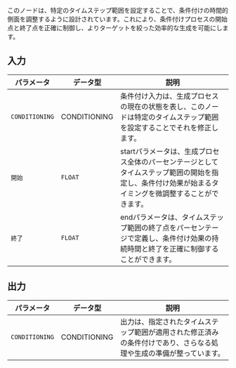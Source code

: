 このノードは、特定のタイムステップ範囲を設定することで、条件付けの時間的側面を調整するように設計されています。これにより、条件付けプロセスの開始点と終了点を正確に制御し、よりターゲットを絞った効率的な生成を可能にします。

## 入力

| パラメータ | データ型 | 説明 |
| --- | --- | --- |
| `CONDITIONING` | CONDITIONING | 条件付け入力は、生成プロセスの現在の状態を表し、このノードは特定のタイムステップ範囲を設定することでそれを修正します。 |
| `開始` | `FLOAT` | startパラメータは、生成プロセス全体のパーセンテージとしてタイムステップ範囲の開始を指定し、条件付け効果が始まるタイミングを微調整することができます。 |
| `終了` | `FLOAT` | endパラメータは、タイムステップ範囲の終了点をパーセンテージで定義し、条件付け効果の持続時間と終了を正確に制御することができます。 |

## 出力

| パラメータ | データ型 | 説明 |
| --- | --- | --- |
| `CONDITIONING` | CONDITIONING | 出力は、指定されたタイムステップ範囲が適用された修正済みの条件付けであり、さらなる処理や生成の準備が整っています。 |
